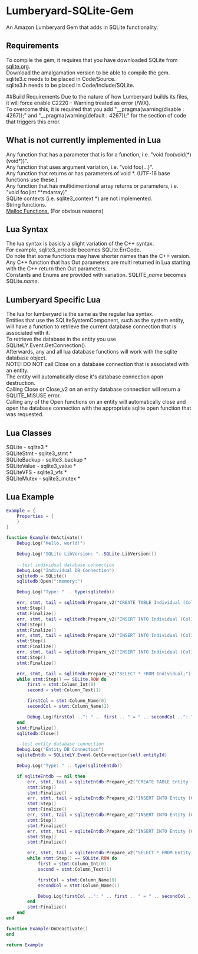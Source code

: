 # Lumberyard-SQLite-Gem
An Amazon Lumberyard Gem that adds in SQLite functionality.

## Requirements
To compile the gem, it requires that you have downloaded SQLite from [sqlite.org](sqlite.org).  
Download the amalgamation version to be able to compile the gem.  
sqlite3.c needs to be placed in Code/Source.  
sqlite3.h needs to be placed in Code/Include/SQLite.

##Build Requirements
Due to the nature of how Lumberyard builds its files, it will force enable C2220 - Warning treated as error (/WX).  
To overcome this, it is required that you add "__pragma(warning(disable : 4267));" and "__pragma(warning(default : 4267));" for the section of code that triggers this error.  

## What is not currently implemented in Lua
Any function that has a parameter that is for a function, i.e. "void foo(void(\*)(void\*))".  
Any function that uses argument variation, i.e. "void foo(...)".  
Any function that returns or has parameters of void \*. (UTF-16 base functions use these.)  
Any function that has multidimentional array returns or parameters, i.e. "void foo(int \*\*mdarray)"  
SQLite contexts (i.e. sqlite3_context *) are not implemented.  
String functions.  
[Malloc Functions.](https://sqlite.org/c3ref/free.html) (For obvious reasons)

## Lua Syntax
The lua syntax is basicly a slight variation of the C++ syntax.  
For example, sqlite3_errcode becomes SQLite.ErrCode.  
Do note that some functions may have shorter names than the C++ version.  
Any C++ function that has Out parameters are multi returned in Lua starting with the C++ return then Out parameters.  
Constants and Enums are provided with variation.  SQLITE_*name* becomes SQLite.*name*.

## Lumberyard Specific Lua
The lua for lumberyard is the same as the regular lua syntax.  
Entities that use the SQLiteSystemComponent, such as the system entity, will have a function to retrieve the current database connection that is associated with it.  
To retrieve the database in the entity you use SQLiteLY.Event.GetConnection().  
Afterwards, any and all lua database functions will work with the sqlite database object.  
NOTE! DO NOT call Close on a database connection that is associated with an entity.  
The entity will automatically close it\'s database connection apon destruction.  
Calling Close or Close_v2 on an entity database connection will return a SQLITE_MISUSE error.  
Calling any of the Open functions on an entity will automatically close and open the database connection with the appropriate sqlite open function that was requested.

## Lua Classes
SQLite - sqlite3 \*  
SQLiteStmt - sqlite3_stmt \*  
SQLiteBackup - sqlite3_backup \*  
SQLiteValue - sqlite3_value \*  
SQLiteVFS - sqlite3_vfs \*  
SQLiteMutex - sqlite3_mutex \*  

## Lua Example
```Lua
Example = {
	Properties = {
	}
}

function Example:OnActivate()
	Debug.Log("Hello, world!")

	Debug.Log("SQLite LibVersion: "..SQLite.LibVersion())
	
	--test individual database connection
	Debug.Log("Individual DB Connection")
	sqlitedb = SQLite()
	sqlitedb:Open(":memory:")

	Debug.Log("Type: " .. type(sqlitedb))

	err, stmt, tail = sqlitedb:Prepare_v2("CREATE TABLE Individual (Col1 int, Col2 varchar(255));")
	stmt:Step()
	stmt:Finalize()
	err, stmt, tail = sqlitedb:Prepare_v2("INSERT INTO Individual (Col1, Col2) VALUES(0,'FIRST');")
	stmt:Step()
	stmt:Finalize()
	err, stmt, tail = sqlitedb:Prepare_v2("INSERT INTO Individual (Col1, Col2) VALUES(1,'SECOND');")
	stmt:Step()
	stmt:Finalize()
	err, stmt, tail = sqlitedb:Prepare_v2("INSERT INTO Individual (Col1, Col2) VALUES(2,'THIRD');")
	stmt:Step()
	stmt:Finalize()

	err, stmt, tail = sqlitedb:Prepare_v2("SELECT * FROM Individual;")
	while stmt:Step() == SQLite.ROW do
		first = stmt:Column_Int(0)
		second = stmt:Column_Text(1)

		firstCol = stmt:Column_Name(0)
		secondCol = stmt:Column_Name(1)

		Debug.Log(firstCol ..": " .. first .. " = " .. secondCol ..": " .. second)
	end
	stmt:Finalize()
	sqlitedb:Close()

	--test entity database connection
	Debug.Log("Entity DB Connection")
	sqliteEntdb = SQLiteLY.Event.GetConnection(self.entityId)

	Debug.Log("Type: " .. type(sqliteEntdb))

	if sqliteEntdb ~= nil then
		err, stmt, tail = sqliteEntdb:Prepare_v2("CREATE TABLE Entity (Col3 int, Col4 varchar(255));")
		stmt:Step()
		stmt:Finalize()
		err, stmt, tail = sqliteEntdb:Prepare_v2("INSERT INTO Entity (Col3, Col4) VALUES(0,'FIRST');")
		stmt:Step()
		stmt:Finalize()
		err, stmt, tail = sqliteEntdb:Prepare_v2("INSERT INTO Entity (Col3, Col4) VALUES(1,'SECOND');")
		stmt:Step()
		stmt:Finalize()
		err, stmt, tail = sqliteEntdb:Prepare_v2("INSERT INTO Entity (Col3, Col4) VALUES(2,'THIRD');")
		stmt:Step()
		stmt:Finalize()

		err, stmt, tail = sqliteEntdb:Prepare_v2("SELECT * FROM Entity;")
		while stmt:Step() == SQLite.ROW do
			first = stmt:Column_Int(0)
			second = stmt:Column_Text(1)

			firstCol = stmt:Column_Name(0)
			secondCol = stmt:Column_Name(1)

			Debug.Log(firstCol ..": " .. first .. " = " .. secondCol ..": " .. second)
		end
		stmt:Finalize()
	end
end

function Example:OnDeactivate()
end

return Example
```
